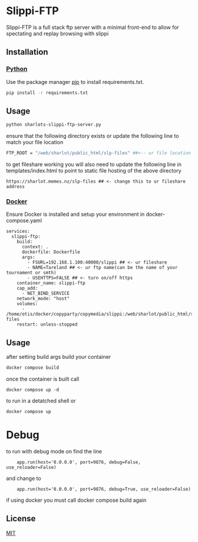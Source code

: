 # Slippi-FTP

Slippi-FTP is a full stack ftp server with a minimal front-end to allow for spectating and replay browsing with slippi

## Installation

### [Python](https://www.python.org/downloads)

Use the package manager [pip](https://pip.pypa.io/en/stable/) to install requirements.txt.

```bash
pip install -r requirements.txt
```

## Usage
```bash
python sharlots-slippi-ftp-server.py
```
ensure that the following directory exists or update the following line to match your file location
```bash
FTP_ROOT = "/web/sharlot/public_html/slp-files" ##<-- ur file location here
```
to get fileshare working you will also need to update the following line in templates/index.html to point to static file hosting of the above directory

```
https://sharlot.memes.nz/slp-files ## <- change this to ur fileshare address
```

### [Docker](https://www.docker.com/get-started)

Ensure Docker is installed and setup your environment in docker-compose.yaml

```
services:
  slippi-ftp:
    build:
      context: .
      dockerfile: Dockerfile
      args:
        - FSURL=192.168.1.100:40000/slippi ## <- ur fileshare
        - NAME=Tareland ## <- ur ftp name(can be the name of your tournament or smth)
        - USEHTTPS=FALSE ## <- turn on/off https
    container_name: slippi-ftp
    cap_add:
      - NET_BIND_SERVICE
    network_mode: "host"
    volumes:
      - /home/otis/docker/copyparty/copymedia/slippi:/web/sharlot/public_html/slp-files
    restart: unless-stopped
```

## Usage
after setting build args build your container 
```bash
docker compose build
```
once the container is built call
```
docker compose up -d
```
to run in a detatched shell or
```
docker compose up
```
# Debug
to run with debug mode on find the line

```
    app.run(host='0.0.0.0', port=9876, debug=False, use_reloader=False)
```
and change to
```
    app.run(host='0.0.0.0', port=9876, debug=True, use_reloader=False)
```
if using docker you must call docker compose build again
## License

[MIT](https://choosealicense.com/licenses/mit/)
